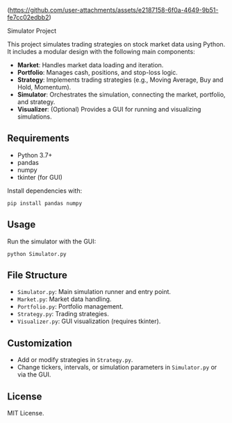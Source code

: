 
(https://github.com/user-attachments/assets/e2187158-6f0a-4649-9b51-fe7cc02edbb2)

 Simulator Project

This project simulates trading strategies on stock market data using Python. It includes a modular design with the following main components:

- **Market**: Handles market data loading and iteration.
- **Portfolio**: Manages cash, positions, and stop-loss logic.
- **Strategy**: Implements trading strategies (e.g., Moving Average, Buy and Hold, Momentum).
- **Simulator**: Orchestrates the simulation, connecting the market, portfolio, and strategy.
- **Visualizer**: (Optional) Provides a GUI for running and visualizing simulations.

## Requirements
- Python 3.7+
- pandas
- numpy
- tkinter (for GUI)

Install dependencies with:
```
pip install pandas numpy
```

## Usage
Run the simulator with the GUI:
```
python Simulator.py
```

## File Structure
- `Simulator.py`: Main simulation runner and entry point.
- `Market.py`: Market data handling.
- `Portfolio.py`: Portfolio management.
- `Strategy.py`: Trading strategies.
- `Visualizer.py`: GUI visualization (requires tkinter).

## Customization
- Add or modify strategies in `Strategy.py`.
- Change tickers, intervals, or simulation parameters in `Simulator.py` or via the GUI.

## License
MIT License.
